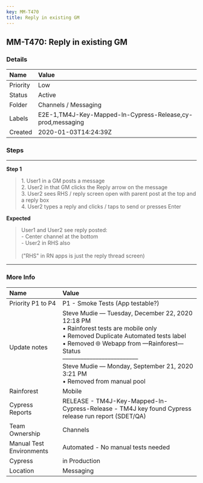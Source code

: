 ```yaml
---
key: MM-T470
title: Reply in existing GM
---
```


## MM-T470: Reply in existing GM

### Details

| Name     | Value                                                      |
| :------- | :--------------------------------------------------------- |
| Priority | Low                                                        |
| Status   | Active                                                     |
| Folder   | Channels / Messaging                                       |
| Labels   | E2E-1,TM4J-Key-Mapped-In-Cypress-Release,cy-prod,messaging |
| Created  | 2020-01-03T14:24:39Z                                       |

### Steps

<hr/>

**Step 1**

> <article>1. User1 in a GM posts a message<br>2. User2 in that GM clicks the Reply arrow on the message<br>3. User2 sees RHS / reply screen open with parent post at the top and a reply box<br>4. User2 types a reply and clicks / taps to send or presses Enter</article>

**Expected**

> <article>User1 and User2 see reply posted:<br />- Center channel at the bottom<br />- User2 in RHS also<br /><br />(&quot;RHS&quot; in RN apps is just the reply thread screen)</article>

<hr/>

### More Info

| Name                     | Value                                                                                                                                                                                                                                                                                              |
| :----------------------- | :------------------------------------------------------------------------------------------------------------------------------------------------------------------------------------------------------------------------------------------------------------------------------------------------- |
| Priority P1 to P4        | P1 - Smoke Tests (App testable?)                                                                                                                                                                                                                                                                   |
| Update notes             | Steve Mudie — Tuesday, December 22, 2020 12:18 PM<br>• Rainforest tests are mobile only<br>• Removed Duplicate Automated tests label<br>• Removed 🌐 Webapp from —Rainforest— Status<br>–––––––––––––––––––––––––<br>Steve Mudie — Monday, September 21, 2020 3:21 PM<br>• Removed from manual pool |
| Rainforest               | Mobile                                                                                                                                                                                                                                                                                             |
| Cypress Reports          | RELEASE - TM4J-Key-Mapped-In-Cypress-Release - TM4J key found Cypress release run report (SDET/QA)                                                                                                                                                                                                 |
| Team Ownership           | Channels                                                                                                                                                                                                                                                                                           |
| Manual Test Environments | Automated - No manual tests needed                                                                                                                                                                                                                                                                 |
| Cypress                  | in Production                                                                                                                                                                                                                                                                                      |
| Location                 | Messaging                                                                                                                                                                                                                                                                                          |
